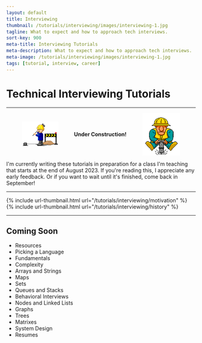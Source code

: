 ```yaml
---
layout: default
title: Interviewing
thumbnail: /tutorials/interviewing/images/interviewing-1.jpg
tagline: What to expect and how to approach tech interviews.
sort-key: 900
meta-title: Interviewing Tutorials
meta-description: What to expect and how to approach tech interviews.
meta-image: /tutorials/interviewing/images/interviewing-1.jpg
tags: [tutorial, interview, career]
---
```


# Technical Interviewing Tutorials

---

<div style="display:flex; align-items: center; justify-content: space-evenly;">
  <img src="/tutorials/interviewing/images/construction-1.gif">
  <strong>Under Construction!</strong>
  <img src="/tutorials/interviewing/images/construction-2.gif">
</div>

I'm currently writing these tutorials in preparation for a class I'm teaching that starts at the end of August 2023. If you're reading this, I appreciate any early feedback. Or if you want to wait until it's finished, come back in September!

---

<div class="thumbnail-link-container">
  {% include url-thumbnail.html url="/tutorials/interviewing/motivation" %}
  {% include url-thumbnail.html url="/tutorials/interviewing/history" %}

  <!--

  {% include url-thumbnail.html url="/tutorials/interviewing/resources" %}
  {% include url-thumbnail.html url="/tutorials/interviewing/picking-a-language" %}
  {% include url-thumbnail.html url="/tutorials/interviewing/fundamentals" %}
  {% include url-thumbnail.html url="/tutorials/interviewing/complexity" %}
  {% include url-thumbnail.html url="/tutorials/interviewing/arrays" %}
  -->
</div>

---

## Coming Soon

- Resources
- Picking a Language
- Fundamentals
- Complexity
- Arrays and Strings
- Maps
- Sets
- Queues and Stacks
- Behavioral Interviews
- Nodes and Linked Lists
- Graphs
- Trees
- Matrixes
- System Design
- Resumes
